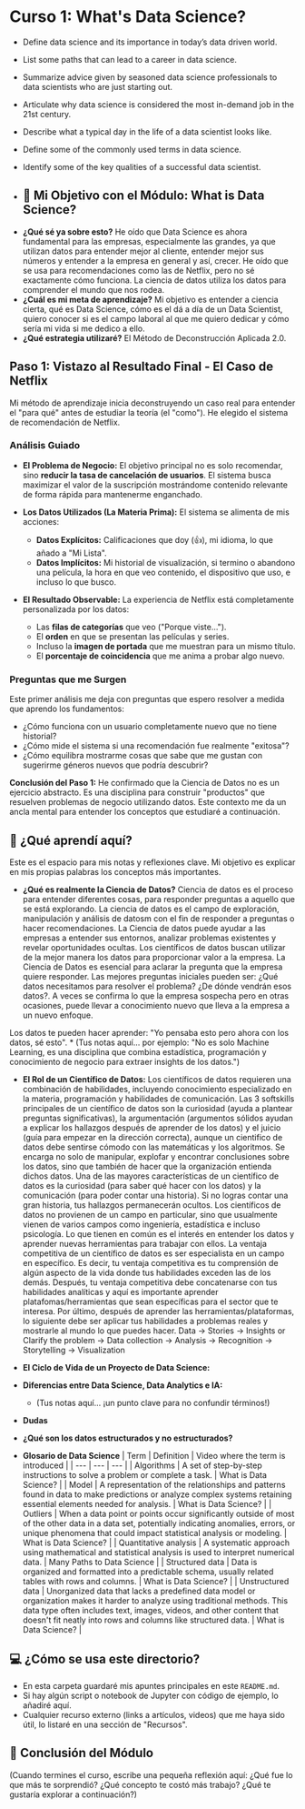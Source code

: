 # Curso 1: What's Data Science?

- Define data science and its importance in today’s data driven world.
- List some paths that can lead to a career in data science.
- Summarize advice given by seasoned data science professionals to data scientists who are just starting out.
- Articulate why data science is considered the most in-demand job in the 21st century.
- Describe what a typical day in the life of a data scientist looks like.
- Define some of the commonly used terms in data science.
- Identify some of the key qualities of a successful data scientist.

- ## 🎯 Mi Objetivo con el Módulo: What is Data Science? 

* **¿Qué sé ya sobre esto?** He oído que Data Science es ahora fundamental para las empresas, especialmente las grandes, ya que utilizan datos para entender mejor al cliente, entender mejor sus números y entender a la empresa en general y así, crecer. He oído que se usa para recomendaciones como las de Netflix, pero no sé exactamente cómo funciona. La ciencia de datos utiliza los datos para comprender el mundo que nos rodea. 
* **¿Cuál es mi meta de aprendizaje?** Mi objetivo es entender a ciencia cierta, qué es Data Science, cómo es el dá a día de un Data Scientist, quiero conocer si es el campo laboral al que me quiero dedicar y cómo sería mi vida si me dedico a ello. 
* **¿Qué estrategia utilizaré?** El Método de Deconstrucción Aplicada 2.0.

## Paso 1: Vistazo al Resultado Final - El Caso de Netflix

Mi método de aprendizaje inicia deconstruyendo un caso real para entender el "para qué" antes de estudiar la teoría (el "como"). He elegido el sistema de recomendación de Netflix.

### Análisis Guiado

* **El Problema de Negocio:** El objetivo principal no es solo recomendar, sino **reducir la tasa de cancelación de usuarios**. El sistema busca maximizar el valor de la suscripción mostrándome contenido relevante de forma rápida para mantenerme enganchado.

* **Los Datos Utilizados (La Materia Prima):** El sistema se alimenta de mis acciones:
    * **Datos Explícitos:** Calificaciones que doy (👍), mi idioma, lo que añado a "Mi Lista".
    * **Datos Implícitos:** Mi historial de visualización, si termino o abandono una película, la hora en que veo contenido, el dispositivo que uso, e incluso lo que busco.

* **El Resultado Observable:** La experiencia de Netflix está completamente personalizada por los datos:
    * Las **filas de categorías** que veo ("Porque viste...").
    * El **orden** en que se presentan las películas y series.
    * Incluso la **imagen de portada** que me muestran para un mismo título.
    * El **porcentaje de coincidencia** que me anima a probar algo nuevo.

### Preguntas que me Surgen

Este primer análisis me deja con preguntas que espero resolver a medida que aprendo los fundamentos:
* ¿Cómo funciona con un usuario completamente nuevo que no tiene historial?
* ¿Cómo mide el sistema si una recomendación fue realmente "exitosa"?
* ¿Cómo equilibra mostrarme cosas que sabe que me gustan con sugerirme géneros nuevos que podría descubrir?

**Conclusión del Paso 1:** He confirmado que la Ciencia de Datos no es un ejercicio abstracto. Es una disciplina para construir "productos" que resuelven problemas de negocio utilizando datos. Este contexto me da un ancla mental para entender los conceptos que estudiaré a continuación.

## 🧠 ¿Qué aprendí aquí?

Este es el espacio para mis notas y reflexiones clave. Mi objetivo es explicar en mis propias palabras los conceptos más importantes.

* **¿Qué es realmente la Ciencia de Datos?**
Ciencia de datos es el proceso para entender diferentes cosas, para responder preguntas a aquello que se está explorando. La ciencia de datos es el campo de exploración, manipulación y análisis de datosm con el fin de responder a preguntas o hacer recomendaciones. La Ciencia de datos puede ayudar a las empresas a entender sus entornos, analizar problemas existentes y revelar oportunidades ocultas. Los científicos de datos buscan utilizar de la mejor manera los datos para proporcionar valor a la empresa. La Ciencia de Datos es esencial para aclarar la pregunta que la empresa quiere responder. Las mejores preguntas iniciales pueden ser: ¿Qué datos necesitamos para resolver el problema? ¿De dónde vendrán esos datos?. A veces se confirma lo que la empresa sospecha pero en otras ocasiones, puede llevar a conocimiento nuevo que lleva a la empresa a un nuevo enfoque.

Los datos te pueden hacer aprender: "Yo pensaba esto pero ahora con los datos, sé esto". 
    * (Tus notas aquí... por ejemplo: "No es solo Machine Learning, es una disciplina que combina estadística, programación y conocimiento de negocio para extraer insights de los datos.")

* **El Rol de un Científico de Datos:**
Los científicos de datos requieren una combinación de habilidades, incluyendo conocimiento especializado en la materia, programación y habilidades de comunicación. Las 3 softskills principales de un científico de datos son la curiosidad (ayuda a plantear preguntas significativas), la argumentación (argumentos sólidos ayudan a explicar los hallazgos después de aprender de los datos) y el juicio (guía para empezar en la dirección correcta), aunque un cientifico de datos debe sentirse cómodo con las matemáticas y los algoritmos. 
Se encarga no solo de manipular, explofar y encontrar conclusiones sobre los datos, sino que también de hacer que la organización entienda dichos datos.
Una de las mayores características de un científico de datos es la curiosidad (para saber qué hacer con los datos) y la comunicación (para poder contar una historia). Si no logras contar una gran historia, tus hallazgos permanecerán ocultos. Los científicos de datos no provienen de un campo en particular, sino que usualmente vienen de varios campos como ingeniería, estadística e incluso psicología. Lo que tienen en común es el interés en entender los datos y aprender nuevas herramientas para trabajar con ellos. La ventaja competitiva de un científico de datos es ser especialista en un campo en específico. Es decir, tu ventaja competitiva es tu comprensión de algún aspecto de la vida donde tus habilidades exceden las de los demás. Después, tu ventaja competitiva debe concatenarse con tus habilidades analíticas y aquí es importante aprender platafomas/herramientas que sean específicas para el sector que te interesa. Por último, después de aprender las herramientas/plataformas, lo siguiente debe ser aplicar tus habilidades a problemas reales y mostrarle al mundo lo que puedes hacer.
Data -> Stories -> Insights or Clarify the problem -> Data collection -> Analysis -> Recognition -> Storytelling -> Visualization

* **El Ciclo de Vida de un Proyecto de Data Science:**

* **Diferencias entre Data Science, Data Analytics e IA:**
    * (Tus notas aquí... ¡un punto clave para no confundir términos!)
 
* **Dudas**
* **¿Qué son los datos estructurados y no estructurados?**

* **Glosario de Data Science**
  | Term | Definition | Video where the term is introduced |
| --- | --- | --- |
| Algorithms | A set of step-by-step instructions to solve a problem or complete a task. | What is Data Science? |
| Model | A representation of the relationships and patterns found in data to make predictions or analyze complex systems retaining essential elements needed for analysis. | What is Data Science? |
| Outliers | When a data point or points occur significantly outside of most of the other data in a data set, potentially indicating anomalies, errors, or unique phenomena that could impact statistical analysis or modeling. | What is Data Science? |
| Quantitative analysis | A systematic approach using mathematical and statistical analysis is used to interpret numerical data. | Many Paths to Data Science |
| Structured data | Data is organized and formatted into a predictable schema, usually related tables with rows and columns. | What is Data Science? |
| Unstructured data | Unorganized data that lacks a predefined data model or organization makes it harder to analyze using traditional methods. This data type often includes text, images, videos, and other content that doesn't fit neatly into rows and columns like structured data. | What is Data Science? |

## 💻 ¿Cómo se usa este directorio?

* En esta carpeta guardaré mis apuntes principales en este `README.md`.
* Si hay algún script o notebook de Jupyter con código de ejemplo, lo añadiré aquí.
* Cualquier recurso externo (links a artículos, videos) que me haya sido útil, lo listaré en una sección de "Recursos".

## 🚀 Conclusión del Módulo

(Cuando termines el curso, escribe una pequeña reflexión aquí: ¿Qué fue lo que más te sorprendió? ¿Qué concepto te costó más trabajo? ¿Qué te gustaría explorar a continuación?)
